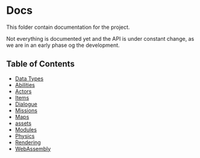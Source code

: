 # Docs

This folder contain documentation for the project.

Not everything is documented yet and the API is under constant change, as we are in an early phase
og the development.

## Table of Contents

- [Data Types](data_types.md)
- [Abilities](abilities.md)
- [Actors](actors.md)
- [Items](items.md)
- [Dialogue](dialogue.md)
- [Missions](missions.md)
- [Maps](maps.md)
- [assets](assets.md)
- [Modules](modules.md)
- [Physics](physics.md)
- [Rendering](rendering.md)
- [WebAssembly](web_assembly.md)
